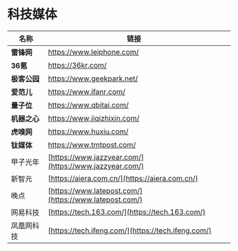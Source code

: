 # 科技媒体



| 名称       | 链接                                                     |   |
| -------- | ------------------------------------------------------ | - |
| **雷锋网**  | https://www.leiphone.com/                              |   |
| **36氪**  |  https://36kr.com/                                     |   |
| **极客公园** | https://www.geekpark.net/                              |   |
| **爱范儿**  | https://www.ifanr.com/                                 |   |
| **量子位**  |  https://www.qbitai.com/                               |   |
| **机器之心** | https://www.jiqizhixin.com/                            |   |
| **虎嗅网**  | https://www.huxiu.com/                                 |   |
| **钛媒体**  | https://www.tmtpost.com/                               |   |
| 甲子光年     | [https://www.jazzyear.com/](https://www.jazzyear.com/) |   |
| 新智元      | [https://aiera.com.cn/](https://aiera.com.cn/)         |   |
| 晚点       | [https://www.latepost.com/](https://www.latepost.com/) |   |
| 网易科技     | [https://tech.163.com/](https://tech.163.com/)         |   |
| 凤凰网科技    | [https://tech.ifeng.com/](https://tech.ifeng.com/)     |   |

